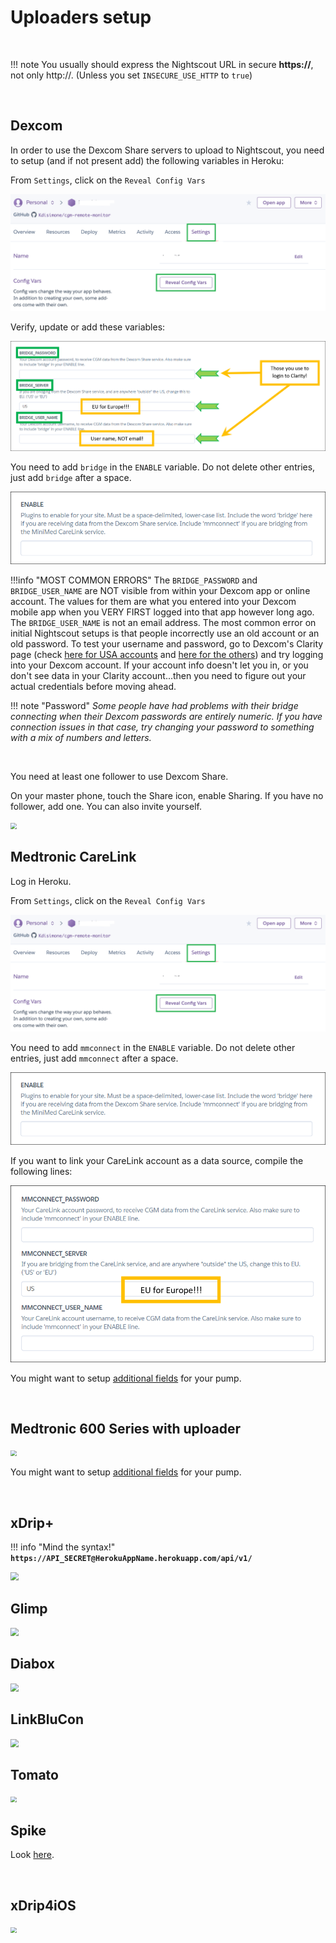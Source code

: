 # Uploaders setup

</br>

!!! note
    You usually should express the Nightscout URL in secure **https://**, not only http://.  (Unless you set `INSECURE_USE_HTTP` to `true`)

</br>

## Dexcom

In order to use the Dexcom Share servers to upload to Nightscout, you need to setup (and if not present add) the following variables in Heroku:

From `Settings`, click on the  `Reveal Config Vars`

<img src="../../nightscout/img/config-vars.png" width="800">

</br>

Verify, update or add these variables:

<img src="../../nightscout/img/NewNS35.png" style="zoom:80%;" />

</br>

You need to add `bridge` in the `ENABLE` variable. Do not delete other entries, just add `bridge` after a space.

<img src="../../nightscout/img/NewNS38.png" style="zoom:80%;" />

</br>

!!!info "MOST COMMON ERRORS"
    The `BRIDGE_PASSWORD` and `BRIDGE_USER_NAME` are NOT visible from within your Dexcom app or online account. The values for them are what you entered into your Dexcom mobile app when you VERY FIRST logged into that app however long ago. The `BRIDGE_USER_NAME` is not an email address. The most common error on initial Nightscout setups is that people incorrectly use an old account or an old password. To test your username and password, go to Dexcom's Clarity page (check [here for USA accounts](https://clarity.dexcom.com) and [here for the others](https://clarity.dexcom.eu)) and try logging into your Dexcom account. If your account info doesn't let you in, or you don't see data in your Clarity account...then you need to figure out your actual credentials before moving ahead.

!!! note "Password"
    *Some people have had problems with their bridge connecting when their Dexcom passwords are entirely numeric. If you have connection issues in that case, try changing your password to something with a mix of numbers and letters.*

</br>

You need at least one follower to use Dexcom Share.

On your master phone, touch the Share icon, enable Sharing. If you have no follower, add one. You can also invite yourself.

<img src="..\img\UploadCFG09.png" style="zoom:60%;" />

</br>

## Medtronic CareLink

Log in Heroku.

From `Settings`, click on the  `Reveal Config Vars`

<img src="../../nightscout/img/config-vars.png" width="800">

</br>

You need to add `mmconnect` in the `ENABLE` variable. Do not delete other entries, just add `mmconnect` after a space.

<img src="../../nightscout/img/NewNS38.png" style="zoom:80%;" />

If you want to link your CareLink account as a data source, compile the following lines:

<img src="../../nightscout/img/NewNS36.png" style="zoom:80%;" />

You might want to setup [additional fields](https://github.com/nightscout/cgm-remote-monitor/#pump-pump-monitoring) for your pump.

</br>

## Medtronic 600 Series with uploader

<img src="..\img\UploadCFG08.png" style="zoom:60%;" />

You might want to setup [additional fields](https://github.com/nightscout/cgm-remote-monitor/#pump-pump-monitoring) for your pump.

</br>

## xDrip+

!!! info "Mind the syntax!"
    **`https://API_SECRET@HerokuAppName.herokuapp.com/api/v1/`**

<img src="..\img\UploadCFG00.png" style="zoom:80%;" />

</br>

## Glimp

<img src="..\img\UploadCFG02.png" style="zoom:80%;" />

</br>

## Diabox

<img src="..\img\UploadCFG03.png" style="zoom:80%;" />

</br>

## LinkBluCon

<img src="..\img\UploadCFG04.png" style="zoom:80%;" />

</br>

## Tomato

<img src="..\img\UploadCFG05.png" style="zoom:60%;" />

</br>

## Spike

Look [here](https://github.com/SpikeApp/Spike/wiki/Spike-Follower-Mode#configure-spike-master).

</br>

## xDrip4iOS

<img src="..\img\UploadCFG06.png" style="zoom:60%;" />